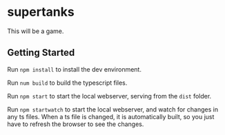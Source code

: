 # supertanks

This will be a game.

## Getting Started

Run `npm install` to install the dev environment.

Run `num build` to build the typescript files.

Run `npm start` to start the local webserver, serving from the `dist` folder.

Run `npm startwatch` to start the local webserver, and watch for changes in any ts files. When a ts file is changed, it is automatically built, so you just have to refresh the browser to see the changes.